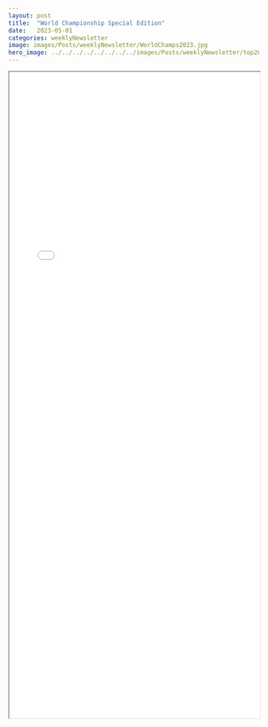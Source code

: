 ```yaml
---
layout: post
title:  "World Championship Special Edition"
date:   2023-05-01
categories: weeklyNewsletter
image: images/Posts/weeklyNewsletter/WorldChamps2023.jpg
hero_image: ../../../../../../../../images/Posts/weeklyNewsletter/top2023.png
---
```


<iframe src="{{ site.baseurl }}/BroncoBulletin/The Broncobots Bulletin World Champs 2023 - Special Edition.pdf" width="100%" height="1300em">
    </iframe>
